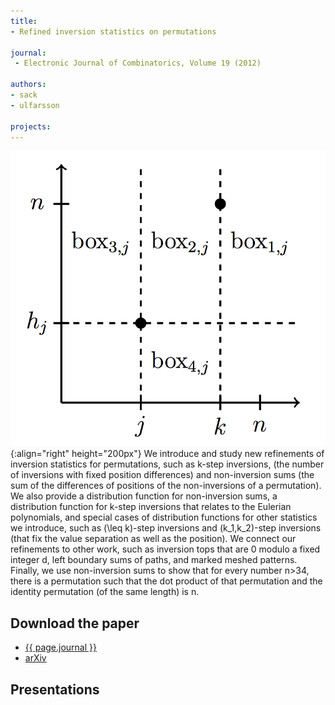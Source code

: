 ```yaml
---
title:
- Refined inversion statistics on permutations

journal:
 - Electronic Journal of Combinatorics, Volume 19 (2012)

authors: 
- sack
- ulfarsson

projects:
---
```

![Grid](/assets/img/refinvs.png){:align="right" height="200px"}
We introduce and study new refinements of inversion statistics for
permutations, such as k-step inversions, (the number of inversions with fixed
position differences) and non-inversion sums (the sum of the differences of
positions of the non-inversions of a permutation). We also provide a
distribution function for non-inversion sums, a distribution function for
k-step inversions that relates to the Eulerian polynomials, and special cases
of distribution functions for other statistics we introduce, such as (\leq
k)-step inversions and (k_1,k_2)-step inversions (that fix the value separation
as well as the position). We connect our refinements to other work, such as
inversion tops that are 0 modulo a fixed integer d, left boundary sums of
paths, and marked meshed patterns. Finally, we use non-inversion sums to show
that for every number n>34, there is a permutation such that the dot product of
that permutation and the identity permutation (of the same length) is n.

## Download the paper
- [{{ page.journal }}](http://www.combinatorics.org/ojs/index.php/eljc/article/view/v19i1p29)
- [arXiv](http://arxiv.org/abs/1106.1995)

## Presentations
